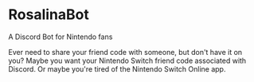 # RosalinaBot
A Discord Bot for Nintendo fans

Ever need to share your friend code with someone, but don't have it on you? Maybe you want your Nintendo Switch friend code associated with Discord. Or maybe you're tired of the Nintendo Switch Online app.
